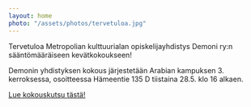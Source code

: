```yaml
---
layout: home
photo: "/assets/photos/tervetuloa.jpg"
---
```


Tervetuloa Metropolian kulttuurialan opiskelijayhdistys Demoni ry:n sääntömääräiseen kevätkokoukseen!

Demonin yhdistyksen kokous järjestetään Arabian kampuksen 3. kerroksessa, osoitteessa Hämeentie 135 D tiistaina 28.5. klo 16 alkaen.

[Lue kokouskutsu tästä!](/kutsu-kevatkokoukseen-2019/)

